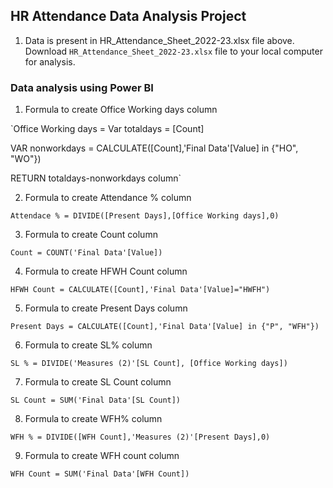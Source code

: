 ## HR Attendance Data Analysis Project

1. Data is present in HR_Attendance_Sheet_2022-23.xlsx file above. Download `HR_Attendance_Sheet_2022-23.xlsx` file to your local computer for analysis.

### Data analysis using Power BI


1. Formula to create Office Working days column

`Office Working days = 
Var totaldays = [Count]

VAR nonworkdays = CALCULATE([Count],'Final Data'[Value] in {"HO", "WO"})

RETURN
totaldays-nonworkdays column`

2. Formula to create Attendance % column

`Attendace % = DIVIDE([Present Days],[Office Working days],0)`

3. Formula to create Count column

`Count = COUNT('Final Data'[Value])`

4. Formula to create HFWH Count column

`HFWH Count = CALCULATE([Count],'Final Data'[Value]="HWFH")`

5. Formula to create Present Days column

`Present Days = CALCULATE([Count],'Final Data'[Value] in {"P", "WFH"})`

6. Formula to create SL% column

`SL % = DIVIDE('Measures (2)'[SL Count], [Office Working days])`

7. Formula to create SL Count column

`SL Count = SUM('Final Data'[SL Count])`

8. Formula to create WFH% column

`WFH % = DIVIDE([WFH Count],'Measures (2)'[Present Days],0)`

9. Formula to create WFH count column

`WFH Count = SUM('Final Data'[WFH Count])`